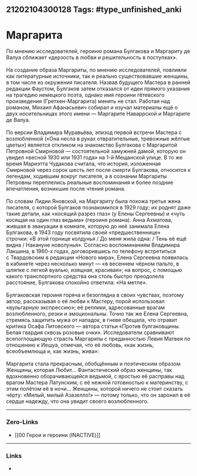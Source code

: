 21202104300128
Tags: #type_unfinished_anki 
---
# Маргарита

По мнению исследователей, героиню романа Булгакова и Маргариту де Валуа сближает «дерзость в любви и решительность в поступках».<br><br>На создание образа Маргариты, по мнению исследователей, повлияли как литературные источники, так и реально существовавшие женщины, в том числе из окружения писателя. Назвав будущего Мастера в ранней редакции Фаустом, Булгаков затем отказался от идеи прямого указания на трагедию немецкого поэта, однако имя героини гётевского произведения (Гретхен-Маргарита) менять не стал. Работая над романом, Михаил Афанасьевич собирал и изучал материалы ещё о двух носительницах этого имени — Маргарите Наваррской и Маргарите де Валуа.<br><br>По версии Владимира Муравьёва, эпизод первой встречи Мастера с возлюбленной («Она несла в руках отвратительные, тревожные жёлтые цветы») является откликом на знакомство Булгакова с Маргаритой Петровной Смирновой — состоятельной замужней дамой, которую он увидел «весной 1930 или 1931 года» на 1-й Мещанской улице. В то же время Мариэтта Чудакова считала, что история, изложенная Смирновой через сорок шесть лет после смерти Булгакова, относится к легендам, ходившим вокруг писателя, а в сознании Маргариты Петровны переплелись реальные воспоминания и более поздние впечатления, возникшие после чтения романа.<br><br>По словам Лидии Яновской, на Маргариту была похожа третья жена писателя, с которой Булгаков познакомился в 1929 году; их роднят даже такие детали, как «косящий разрез глаз» (у Елены Сергеевны) и «чуть косящая на один глаз ведьма» (героиня романа). Анна Ахматова, жившая в эвакуации в комнате, которую до неё занимала Елена Булгакова, в 1943 году посвятила своей «предшественнице» строчки: «В этой горнице колдунья / До меня жила одна: / Тень её ещё видна / Накануне новолунья». Согласно воспоминаниям Владимира Лакшина, в 1960-х годах, договорившись по телефону встретиться с Твардовским в редакции «Нового мира», Елена Сергеевна появилась в кабинете через несколько минут — «в весеннем чёрном пальто, в шляпке с легкой вуалью, изящная, красивая»; на вопрос, с помощью какого транспортного средства она столь быстро преодолела расстояние, Булгакова спокойно ответила: «На метле».<br><br>Булгаковская героиня горяча и безоглядна в своих чувствах, поэтому автор, рассказывая о её любви к Мастеру, порой использовал «вульгарную экспрессию»; её реплики, адресованные врагам возлюбленного, резки и эмоциональны. Точно так же Елена Сергеевна, стремясь защитить мужа от нападок, в гневе обещала, что отравит критика Осафа Литовского — автора статьи «Против булгаковщины. Белая гвардия сквозь розовые очки». Исследователи сравнивают всепоглощающую страсть Маргариты с преданностью Левия Матвея по отношению к Иешуа, отмечая, что её любовь, «как жизнь, всеобъемлюща и, как жизнь, жива»:<br><br>Маргарита стала прекрасным, обобщённым и поэтическим образом Женщины, которая Любит… Фантастический образ женщины, так вдохновенно оборачивающейся ведьмой, с яростью её расправы над врагом Мастера Латунским, с её нежной готовностью к материнству, с этим полётом её в ночи… Женщины, которой ничего не стоит сказать чёрту: «Милый, милый Азазелло!» — потому только, что он заронил в её сердце надежду, что она увидит своего возлюбленного.<br>

---
### Zero-Links
- [[00 Герои и героини (INACTIVE)]]
---
### Links
-